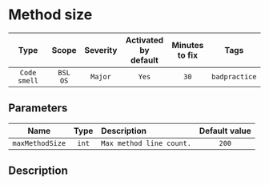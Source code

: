 # Method size 

| Type | Scope | Severity | Activated<br/>by default | Minutes<br/>to fix | Tags |
| :-: | :-: | :-: | :-: | :-: | :-: |
| `Code smell` | `BSL`<br/>`OS` | `Major` | `Yes` | `30` | `badpractice` |

## Parameters 

| Name | Type | Description | Default value |
| :-: | :-: | :-- | :-: |
| `maxMethodSize` | `int` | ```Max method line count.``` | ```200``` |

<!-- Блоки выше заполняются автоматически, не трогать -->
## Description
